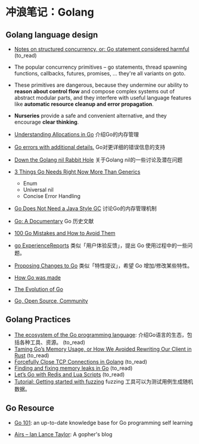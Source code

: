 # 冲浪笔记：Golang

## Golang language design

-  [Notes on structured concurrency, or: Go statement considered harmful][d1] (to_read)
  - The popular concurrency primitives – go statements, thread spawning functions, callbacks, futures, promises, ...
    they're all variants on goto.
  - These primitives are dangerous, because they undermine our ability to **reason about control flow** 
    and compose complex systems out of abstract modular parts,
    and they interfere with useful language features like **automatic resource cleanup and error propagation**.
  - **Nurseries** provide a safe and convenient alternative, and they encourage **clear thinking**.

- [Understanding Allocations in Go][d2] 介绍Go的内存管理
- [Go errors with additional details.][d3] Go对更详细的错误信息的支持
- [Down the Golang nil Rabbit Hole][d4] 关于Golang nil的一些讨论及潜在问题
- [3 Things Go Needs Right Now More Than Generics][d5]
  - Enum
  - Universal nil
  - Concise Error Handling

- [Go Does Not Need a Java Style GC][d6] 讨论Go的内存管理机制

- [Go: A Documentary][d7] Go 历史文献

- [100 Go Mistakes and How to Avoid Them][d8]

- [go ExperienceReports][d9] 类似「用户体验反馈」，提出 Go 使用过程中的一些问题。

- [Proposing Changes to Go][d10] 类似「特性提议」，希望 Go 增加/修改某些特性。

- [How Go was made][d11]

- [The Evolution of Go][d12]

- [Go, Open Source, Community][d13]

  [d1]: https://vorpus.org/blog/notes-on-structured-concurrency-or-go-statement-considered-harmful/
  [d2]: https://medium.com/eureka-engineering/understanding-allocations-in-go-stack-heap-memory-9a2631b5035d
  [d3]: https://romanyx90.medium.com/go-errors-with-additional-details-66873577f3a9
  [d4]: https://blog.urth.org/2021/03/27/down-the-golang-nil-rabbit-hole
  [d5]: https://betterprogramming.pub/three-things-go-needs-right-now-more-than-generics-a6225d62f76b
  [d6]: https://erik-engheim.medium.com/go-does-not-need-a-java-style-gc-ac99b8d26c60
  [d7]: https://golang.design/history/
  [d8]: https://github.com/teivah/100-go-mistakes
  [d9]: https://github.com/golang/go/wiki/ExperienceReports
  [d10]: https://github.com/golang/proposal
  [d11]: https://go.dev/talks/2015/how-go-was-made.slide#1
  [d12]: https://go.dev/talks/2015/gophercon-goevolution.slide#1
  [d13]: https://go.dev/blog/open-source

## Golang Practices

- [The ecosystem of the Go programming language][pr1]: 介绍Go语言的生态，包括各种工具、资源。 (to_read)
- [Taming Go’s Memory Usage, or How We Avoided Rewriting Our Client in Rust][pr2] (to_read)
- [Forcefully Close TCP Connections in Golang][pr3] (to_read)
- [Finding and fixing memory leaks in Go][pr4] (to_read)
- [Let’s Go with Redis and Lua Scripts][pr5] (to_read)
- [Tutorial: Getting started with fuzzing][pr6] fuzzing 工具可以为测试用例生成随机数据。

###

  [pr1]: https://henvic.dev/posts/go/
  [pr2]: https://www.akitasoftware.com/blog-posts/taming-gos-memory-usage-or-how-we-avoided-rewriting-our-client-in-rust
  [pr3]: https://itnext.io/forcefully-close-tcp-connections-in-golang-e5f5b1b14ce6
  [pr4]: https://dev.to/googlecloud/finding-and-fixing-memory-leaks-in-go-1k1h
  [pr5]: https://xitonix.io/go-lua-and-redis/
  [pr6]: https://go.dev/doc/tutorial/fuzz

## Go Resource

- [Go 101][r1]: an up-to-date knowledge base for Go programming self learning
- [Airs – Ian Lance Taylor][r2]: A gopher's blog

  [r1]: https://go101.org/
  [r2]: https://www.airs.com/blog/
